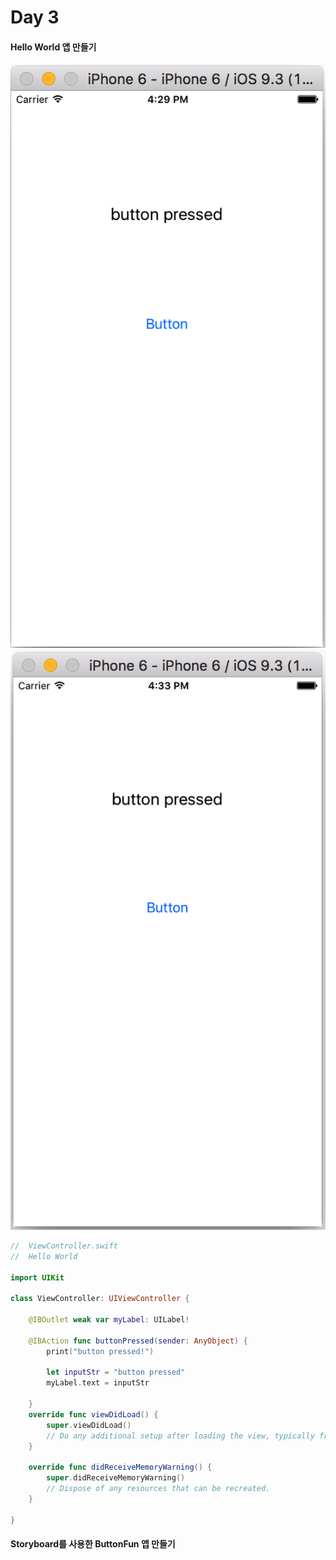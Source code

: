 # Day 3

#### Hello World 앱 만들기
 
![](HelloWorld01.png) ![](HelloWorld02.png)


```Swift
//  ViewController.swift
//  Hello World

import UIKit

class ViewController: UIViewController {

    @IBOutlet weak var myLabel: UILabel!
    
    @IBAction func buttonPressed(sender: AnyObject) {
        print("button pressed!")
        
        let inputStr = "button pressed"
        myLabel.text = inputStr
    
    }
    override func viewDidLoad() {
        super.viewDidLoad()
        // Do any additional setup after loading the view, typically from a nib.
    }

    override func didReceiveMemoryWarning() {
        super.didReceiveMemoryWarning()
        // Dispose of any resources that can be recreated.
    }

}
```

#### Storyboard를 사용한 ButtonFun 앱 만들기


